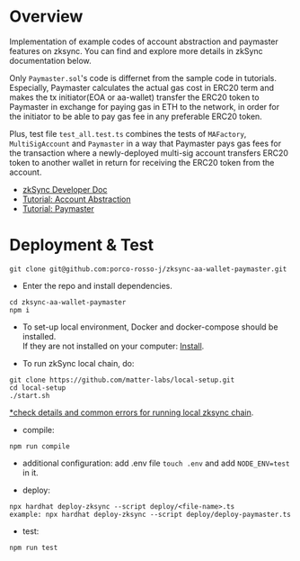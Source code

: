 # Overview
Implementation of example codes of account abstraction and paymaster features on zksync. You can find and explore more details in zkSync documentation below.

Only `Paymaster.sol`'s code is differnet from the sample code in tutorials. Especially, Paymaster calculates the actual gas cost in ERC20 term and makes the tx initiator(EOA or aa-wallet) transfer the ERC20 token to Paymaster in exchange for paying gas in ETH to the network, in order for the initiator to be able to pay gas fee in any preferable ERC20 token.  

Plus, test file `test_all.test.ts` combines the tests of `MAFactory`, `MultiSigAccount` and `Paymaster` in a way that Paymaster pays gas fees for the transaction where a newly-deployed multi-sig account transfers ERC20 token to another wallet in return for receiving the ERC20 token from the account.

- [zkSync Developer Doc](https://v2-docs.zksync.io/dev/)
- [Tutorial: Account Abstraction](https://v2-docs.zksync.io/dev/tutorials/custom-aa-tutorial.html)
- [Tutorial: Paymaster](https://v2-docs.zksync.io/dev/tutorials/custom-paymaster-tutorial.html)

# Deployment & Test

```shell
git clone git@github.com:porco-rosso-j/zksync-aa-wallet-paymaster.git
```

- Enter the repo and install dependencies.
```shell
cd zksync-aa-wallet-paymaster
npm i
```
- To set-up local environment, Docker and docker-compose should be installed.  
If they are not installed on your computer: [Install](https://docs.docker.com/get-docker/).

- To run zkSync local chain, do:
```shell
git clone https://github.com/matter-labs/local-setup.git
cd local-setup
./start.sh
```
[*check details and common errors for running local zksync chain](https://v2-docs.zksync.io/api/hardhat/testing.html#reset-the-zksync-state).  

- compile: 
```shell
npm run compile
```

- additional configuration: add .env file `touch .env` and add `NODE_ENV=test` in it. 

- deploy:
```shell
npx hardhat deploy-zksync --script deploy/<file-name>.ts
example: npx hardhat deploy-zksync --script deploy/deploy-paymaster.ts
```

- test:
```shell
npm run test
```









